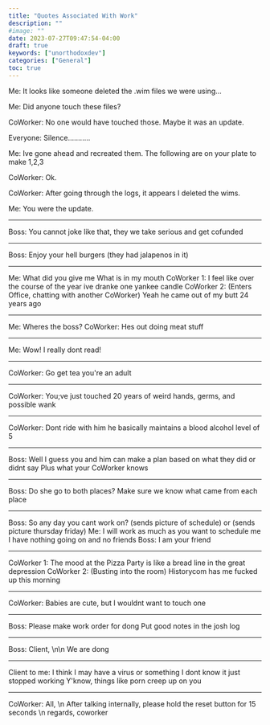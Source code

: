 ```yaml
---
title: "Quotes Associated With Work"
description: ""
#image: ""
date: 2023-07-27T09:47:54-04:00
draft: true
keywords: ["unorthodoxdev"]
categories: ["General"]
toc: true
---
```


Me: It looks like someone deleted the .wim files we were using...

Me: Did anyone touch these files? 

CoWorker: No one would have touched those. Maybe it was an update.

Everyone: Silence...........

Me: Ive gone ahead and recreated them. The following are on your plate to make 1,2,3

CoWorker: Ok.

CoWorker: After going through the logs, it appears I deleted the wims.

Me: You were the update.

---

Boss: You cannot joke like that, they we take serious and get cofunded

---

Boss: Enjoy your hell burgers (they had jalapenos in it)

---

Me: What did you give me What is in my mouth
CoWorker 1: I feel like over the course of the year ive dranke one yankee candle
CoWorker 2: (Enters Office, chatting with another CoWorker) Yeah he came out of my butt 24 years ago

--- 

Me: Wheres the boss?
CoWorker: Hes out doing meat stuff

---

Me: Wow! I really dont read!

---

CoWorker: Go get tea you're an adult

--- 

CoWorker: You;ve just touched 20 years of weird hands, germs, and possible wank

---

CoWorker: Dont ride with him he basically maintains a blood alcohol level of 5

---

Boss: Well I guess you and him can make a plan based on what they did or didnt say Plus what your CoWorker knows

---

Boss: Do she go to both places? Make sure we know what came from each place

---

Boss: So any day you cant work on? (sends picture of schedule) or (sends picture thursday friday)
Me: I will work as much as you want to schedule me I have nothing going on and no friends
Boss: I am your friend

---

CoWorker 1: The mood at the Pizza Party is like a bread line in the great depression
CoWorker 2: (Busting into the room) Historycom has me fucked up this morning

---

CoWorker: Babies are cute, but I wouldnt want to touch one

---

Boss: Please make work order for dong Put good notes in the josh log

---

Boss: Client, \n\n We are dong

---

Client to me: I think I may have a virus or something I dont know it just stopped working Y'know, things like porn creep up on you

---

CoWorker: All, \n After talking internally, please hold the reset button for 15 seconds \n regards, coworker
